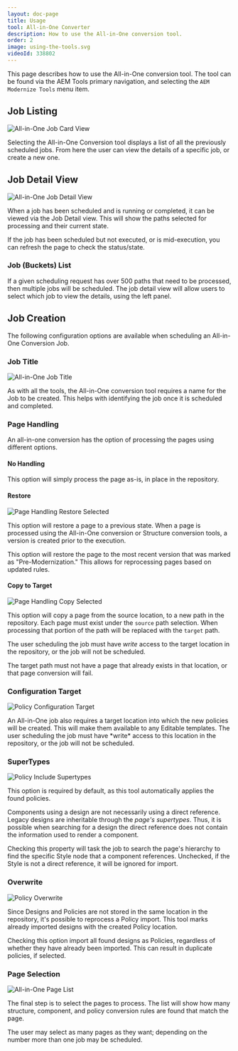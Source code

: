 ```yaml
---
layout: doc-page
title: Usage
tool: All-in-One Converter
description: How to use the All-in-One conversion tool.
order: 2
image: using-the-tools.svg
videoId: 338802
---
```

<p class="padded">
This page describes how to use the All-in-One conversion tool. The tool can be found via the AEM Tools primary navigation, and selecting the <code>AEM Modernize Tools</code> menu item.
</p>

## Job Listing

<p class="image right">
    <img src="{{ site.baseurl }}/pages/all-in-one/images/job-card-view.png" alt="All-in-One Job Card View"/>
</p>

<p class="padded">
Selecting the All-in-One Conversion tool displays a list of all the previously scheduled jobs. From here the user can view the details of a specific job, or create a new one.
</p>

## Job Detail View

<p class="image right">
    <img src="{{ site.baseurl }}/pages/all-in-one/images/job-detail-view.png" alt="All-in-One Job Detail View"/>
</p>

When a job has been scheduled and is running or completed, it can be viewed via the Job Detail view. This will show the paths selected for processing and their current state.

If the job has been scheduled but not executed, or is mid-execution, you can refresh the page to check the status/state.

### Job (Buckets) List

If a given scheduling request has over 500 paths that need to be processed, then multiple jobs will be scheduled. The job detail view will allow users to select which job to view the details, using the left panel.

## Job Creation

The following configuration options are available when scheduling an All-in-One Conversion Job.

### Job Title

<p class="image right">
    <img src="{{ site.baseurl }}/pages/all-in-one/images/job-title.png" alt="All-in-One Job Title"/>
</p>

As with all the tools, the All-in-One conversion tool requires a name for the Job to be created. This helps with identifying the job once it is scheduled and completed.

### Page Handling
An all-in-one conversion has the option of processing the pages using different options.

#### No Handling

This option will simply process the page as-is, in place in the repository.

#### Restore

<p class="image right small">
    <img src="{{ site.baseurl }}/pages/all-in-one/images/page-handling-restore.png" alt="Page Handling Restore Selected"/>
</p>

<div class="padded">
This option will restore a page to a previous state. When a page is processed using the All-in-One conversion or Structure conversion tools, a version is created prior to the execution.

This option will restore the page to the most recent version that was marked as "Pre-Modernization." This allows for reprocessing pages based on updated rules.
</div>

#### Copy to Target

<p class="image right small">
    <img src="{{ site.baseurl }}/pages/all-in-one/images/page-handling-copy.png" alt="Page Handling Copy Selected"/>
</p>

This option will copy a page from the source location, to a new path in the repository. Each page must exist under the `source` path selection. When processing that portion of the path will be replaced with the `target` path.

The user scheduling the job must have *write* access to the target location in the repository, or the job will not be scheduled.

The target path must not have a page that already exists in that location, or that page conversion will fail.

### Configuration Target

<p class="image right small">
    <img src="{{ site.baseurl }}/pages/all-in-one/images/conf-target.png" alt="Policy Configuration Target"/>
</p>

<p class="padded">
An All-in-One job also requires a target location into which the new policies will be created. This will make them available to any Editable templates. The user scheduling the job must have *write* access to this location in the repository, or the job will not be scheduled.
</p>

### SuperTypes

<p class="image right small">
    <img src="{{ site.baseurl }}/pages/all-in-one/images/include-supertypes.png" alt="Policy Include Supertypes"/>
</p>

This option is required by default, as this tool automatically applies the found policies.

Components using a design are not necessarily using a direct reference. Legacy designs are inheritable through the _page's supertypes_. Thus, it is possible when searching for a design the direct reference does not contain the information used to render a component.

Checking this property will task the job to search the page's hierarchy to find the specific Style node that a component references. Unchecked, if the Style is not a direct reference, it will be ignored for import.

### Overwrite

<p class="image right small">
    <img src="{{ site.baseurl }}/pages/all-in-one/images/overwrite.png" alt="Policy Overwrite"/>
</p>

<div class="padded">
Since Designs and Policies are not stored in the same location in the repository, it's possible to reprocess a Policy import. This tool marks already imported designs with the created Policy location.

Checking this option import all found designs as Policies, regardless of whether they have already been imported. This can result in duplicate policies, if selected.
</div>

### Page Selection

<p class="image right">
    <img src="{{ site.baseurl }}/pages/all-in-one/images/page-selection.png" alt="All-in-One Page List"/>
</p>

The final step is to select the pages to process. The list will show how many structure, component, and policy conversion rules are found that match the page.

The user may select as many pages as they want; depending on the number more than one job may be scheduled.

